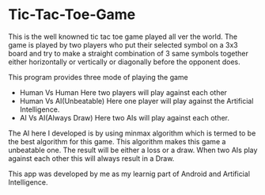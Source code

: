 # Tic-Tac-Toe-Game

This is the well knowned tic tac toe game played all ver the world. The game is played by two players who put their selected symbol on a 3x3 board and try to make a straight combination of 3 same symbols together either horizontally or vertically or diagonally before the opponent does.

This program provides three mode of playing the game
- Human Vs Human
  Here two players will play against each other
- Human Vs AI(Unbeatable)
  Here one player will play against the Artificial Intelligence.
- AI Vs AI(Always Draw)
  Here two AIs will play against each other.

The AI here I developed is by using minmax algorithm which is termed to be the best algorithm for this game. This algorithm makes this game a unbeatable one. The result will be either a loss or a draw. When two AIs play against each other this will always result in a Draw.

This app was developed by me as my learnig part of Android and Artificial Intelligence.
